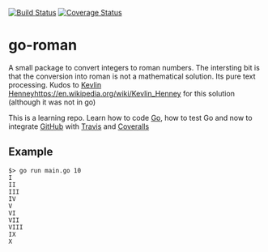 [![Build Status](https://travis-ci.org/kaizen63/go-roman.svg?branch=master)](https://travis-ci.org/kaizen63/go-roman)
[![Coverage Status](https://coveralls.io/repos/github/kaizen63/go-roman/badge.svg?branch=master)](https://coveralls.io/github/kaizen63/go-roman?branch=master)

# go-roman

A small package to convert integers to roman numbers. The intersting bit is that the conversion into roman is not a mathematical solution. Its pure text processing.
Kudos to [Kevlin Henney]()https://en.wikipedia.org/wiki/Kevlin_Henney for this solution (although it was not in go)

This is a learning repo. Learn how to code [Go](http:///www.golang.org), how to test Go and now to integrate [GitHub](https://www.github.com) with [Travis](https://travis-ci.org) and [Coveralls](https://coveralls.io)
## Example
```
$> go run main.go 10
I
II
III
IV
V
VI
VII
VIII
IX
X
```